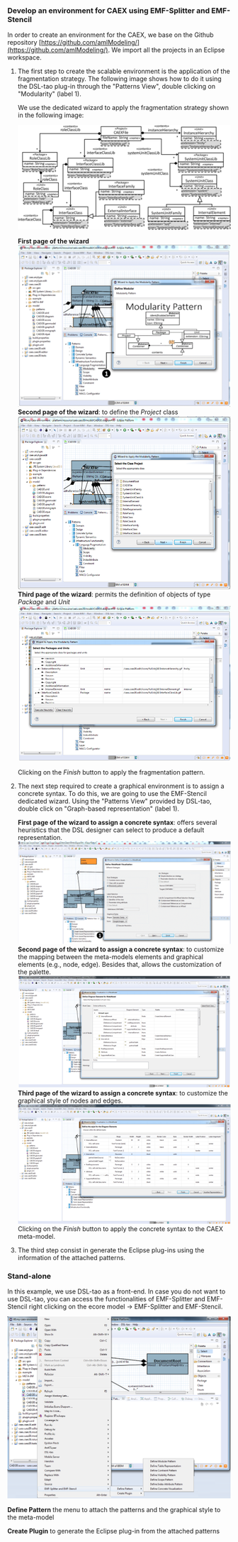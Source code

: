 ### Develop an environment for CAEX using EMF-Splitter and EMF-Stencil

In order to create an environment for the CAEX, we base on the Github repository [https://github.com/amlModeling/](https://github.com/amlModeling/). We import all the projects in an Eclipse workspace. 

1. The first step to create the scalable environment is the application of the fragmentation strategy. The following image shows how to do it using the DSL-tao plug-in through the "Patterns View", double clicking on "Modularity" (label 1).

    We use the dedicated wizard to apply the fragmentation strategy shown in the following image:

    ![Excerpt of the CAEX meta-model annotated with the fragmentation strategy](../assets/img/fragmentation_pattern_AML.png)

    __First page of the wizard__ 
    ![First page of the wizard](../assets/img/fragmentation-pattern-dsl-tao.png)
    __Second page of the wizard__: to define the _Project_ class 
    ![Second page of the wizard](../assets/img/emf-splitter-second-page.png)
    __Third page of the wizard__: permits the definition of objects of type _Package_ and _Unit_ 
    ![Third page of the wizard](../assets/img/emf-splitter-third-page.png)

    Clicking on the _Finish_ button to apply the fragmentation pattern.

2. The next step required to create a graphical environment is to assign a concrete syntax. To do this, we are going to use the EMF-Stencil dedicated wizard. Using the "Patterns View" provided by DSL-tao, double click on "Graph-based representation" (label 1).

    __First page of the wizard to assign a concrete syntax__: offers several heuristics that the DSL designer can select to produce a default representation.
    ![First page of the wizard to assign a concrete syntax](../assets/img/concrete-syntax-emf-stencil.png)
    __Second page of the wizard to assign a concrete syntax__: to customize the mapping between the meta-models elements and graphical elements (e.g., node, edge). Besides that, allows the customization of the palette.
    ![Second page of the wizard to assign a concrete syntax](../assets/img/concrete-syntax-emf-stencil-2.png)
    __Third page of the wizard to assign a concrete syntax__: to customize the graphical style of nodes and edges.
    ![Third page of the wizard to assign a concrete syntax](../assets/img/concrete-syntax-emf-stencil-3.png)
    Clicking on the _Finish_ button to apply the concrete syntax to the CAEX meta-model.

3. The third step consist in generate the Eclipse plug-ins using the information of the attached patterns.


### Stand-alone

In this example, we use DSL-tao as a front-end. In case you do not want to use DSL-tao, you can access the functionalities of EMF-Splitter and EMF-Stencil right clicking on the ecore model -> EMF-Splitter and EMF-Stencil. 

![EMF-Stencil and EMF-Splitter menu](../assets/img/emf-stencil-splitter-stand-alone.png)

__Define Pattern__ the menu to attach the patterns and the graphical style to the meta-model

__Create Plugin__ to generate the Eclipse plug-in from the attached patterns 


